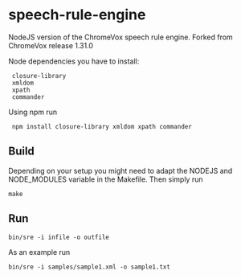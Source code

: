 speech-rule-engine
==================

NodeJS version of the ChromeVox speech rule engine.
Forked from ChromeVox release 1.31.0

Node dependencies you have to install:

     closure-library
     xmldom
     xpath
     commander
 
Using npm run

     npm install closure-library xmldom xpath commander
 
 
Build
-----

Depending on your setup you might need to adapt the NODEJS and NODE_MODULES variable in the Makefile. 
Then simply run

    make

Run
---

    bin/sre -i infile -o outfile

As an example run

    bin/sre -i samples/sample1.xml -o sample1.txt
